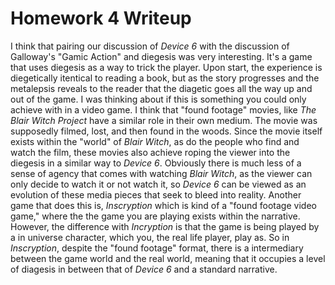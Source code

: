 # Homework 4 Writeup

I think that pairing our discussion of *Device 6* with the discussion of Galloway's "Gamic Action" and diegesis was very interesting. It's a game that uses diegesis as a way to trick the player. Upon start, the experience is diegetically itentical to reading a book, but as the story progresses and the metalepsis reveals to the reader that the diagetic goes all the way up and out of the game. I was thinking about if this is something you could only achieve with in a video game. I think that "found footage" movies, like *The Blair Witch Project* have a similar role in their own medium. The movie was supposedly filmed, lost, and then found in the woods. Since the movie itself exists within the "world" of *Blair Witch*, as do the people who find and watch the film, these movies also achieve roping the viewer into the diegesis in a similar way to *Device 6*. Obviously there is much less of a sense of agency that comes with watching *Blair Witch*, as the viewer can only decide to watch it or not watch it, so *Device 6* can be viewed as an evolution of these media pieces that seek to bleed into reality. Another game that does this is, *Inscryption* which is kind of a "found footage video game," where the the game you are playing exists within the narrative. However, the difference with *Incryption* is that the game is being played by a in universe character, which you, the real life player, play as. So in *Inscryption*, despite the "found footage" format, there is a intermediary between the game world and the real world, meaning that it occupies a level of diagesis in between that of *Device 6* and a standard narrative.
